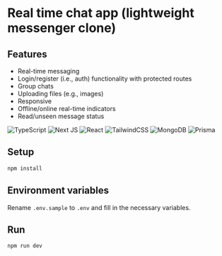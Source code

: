 # Real time chat app (lightweight messenger clone)

## Features

- Real-time messaging
- Login/register (i.e., auth) functionality with protected routes
- Group chats
- Uploading files (e.g., images)
- Responsive 
- Offline/online real-time indicators
- Read/unseen message status

![TypeScript](https://img.shields.io/badge/typescript-%23007ACC.svg?style=for-the-badge&logo=typescript&logoColor=white)
![Next JS](https://img.shields.io/badge/Next-black?style=for-the-badge&logo=next.js&logoColor=white)
![React](https://img.shields.io/badge/react-%2320232a.svg?style=for-the-badge&logo=react&logoColor=%2361DAFB)
![TailwindCSS](https://img.shields.io/badge/tailwindcss-%2338B2AC.svg?style=for-the-badge&logo=tailwind-css&logoColor=white)
![MongoDB](https://img.shields.io/badge/MongoDB-%234ea94b.svg?style=for-the-badge&logo=mongodb&logoColor=white)
![Prisma](https://img.shields.io/badge/Prisma-3982CE?style=for-the-badge&logo=Prisma&logoColor=white)

## Setup

```bash
npm install
```

## Environment variables

Rename `.env.sample` to `.env` and fill in the necessary variables.

## Run

```bash
npm run dev
```
